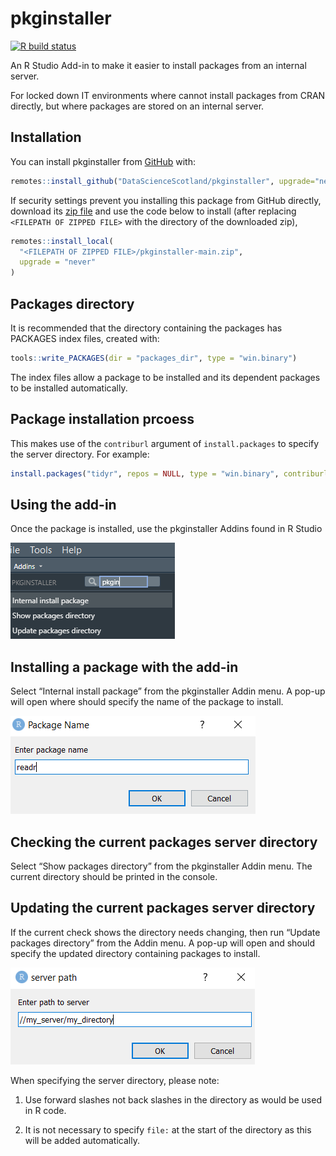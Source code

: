 
<!-- README.md is generated from README.Rmd. Please edit that file -->

# pkginstaller

<!-- badges: start -->

[![R build
status](https://github.com/DataScienceScotland/pkginstaller/workflows/R-CMD-check/badge.svg)](https://github.com/DataScienceScotland/pkginstaller/actions)
<!-- badges: end -->

An R Studio Add-in to make it easier to install packages from an
internal server.

For locked down IT environments where cannot install packages from CRAN
directly, but where packages are stored on an internal server.

## Installation

You can install pkginstaller from [GitHub](https://github.com/) with:

``` r
remotes::install_github("DataScienceScotland/pkginstaller", upgrade="never")
```

If security settings prevent you installing this package from GitHub
directly, download its [zip
file](https://github.com/DataScienceScotland/pkginstaller/archive/refs/heads/main.zip)
and use the code below to install (after replacing
`<FILEPATH OF ZIPPED FILE>` with the directory of the downloaded zip),

``` r
remotes::install_local(
  "<FILEPATH OF ZIPPED FILE>/pkginstaller-main.zip",
  upgrade = "never"
)
```

## Packages directory

It is recommended that the directory containing the packages has
PACKAGES index files, created with:

``` r
tools::write_PACKAGES(dir = "packages_dir", type = "win.binary")
```

The index files allow a package to be installed and its dependent
packages to be installed automatically.

## Package installation prcoess

This makes use of the `contriburl` argument of `install.packages` to
specify the server directory. For example:

``` r
install.packages("tidyr", repos = NULL, type = "win.binary", contriburl = "file://internal_server/r422_packages")
```

## Using the add-in

Once the package is installed, use the pkginstaller Addins found in R
Studio

![image-1](man/figures/Addin_img.png)

## Installing a package with the add-in

Select “Internal install package” from the pkginstaller Addin menu. A
pop-up will open where should specify the name of the package to
install.

![image-2](man/figures/Install_img.png)

## Checking the current packages server directory

Select “Show packages directory” from the pkginstaller Addin menu. The
current directory should be printed in the console.

## Updating the current packages server directory

If the current check shows the directory needs changing, then run
“Update packages directory” from the Addin menu. A pop-up will open and
should specify the updated directory containing packages to install.

![image-3](man/figures/Server_img.png)

When specifying the server directory, please note:

1.  Use forward slashes not back slashes in the directory as would be
    used in R code.

2.  It is not necessary to specify `file:` at the start of the directory
    as this will be added automatically.

